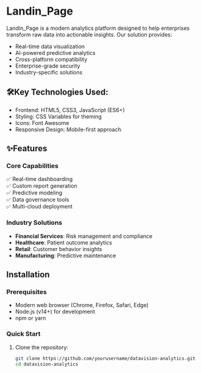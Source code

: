 # Landin_Page

Landin_Page is a modern analytics platform designed to help enterprises transform raw data into actionable insights. Our solution provides:

- Real-time data visualization
- AI-powered predictive analytics
- Cross-platform compatibility
- Enterprise-grade security
- Industry-specific solutions

 ## 🛠️Key Technologies Used:
- Frontend: HTML5, CSS3, JavaScript (ES6+)
- Styling: CSS Variables for theming
- Icons: Font Awesome
- Responsive Design: Mobile-first approach

## ✨Features

### Core Capabilities
✅ Real-time dashboarding  
✅ Custom report generation  
✅ Predictive modeling  
✅ Data governance tools  
✅ Multi-cloud deployment  

### Industry Solutions
- **Financial Services**: Risk management and compliance
- **Healthcare**: Patient outcome analytics
- **Retail**: Customer behavior insights
- **Manufacturing**: Predictive maintenance


## Installation

### Prerequisites
- Modern web browser (Chrome, Firefox, Safari, Edge)
- Node.js (v14+) for development
- npm or yarn

### Quick Start
1. Clone the repository:
   ```bash
   git clone https://github.com/yourusername/datavision-analytics.git
   cd datavision-analytics
   
